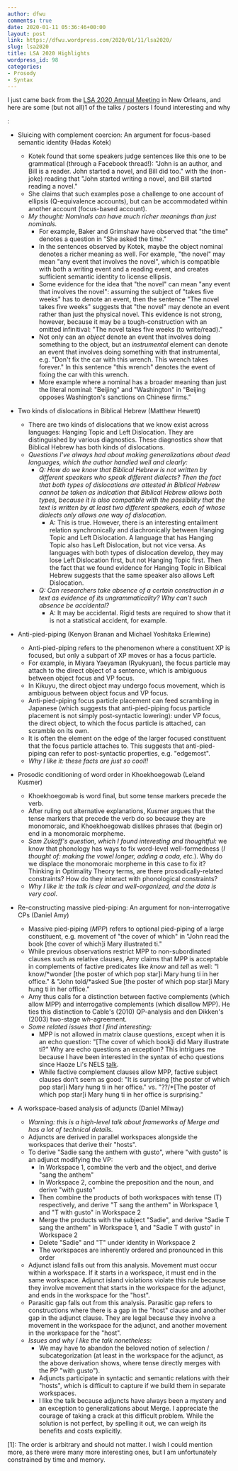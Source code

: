 ```yaml
---
author: dfwu
comments: true
date: 2020-01-11 05:36:46+00:00
layout: post
link: https://dfwu.wordpress.com/2020/01/11/lsa2020/
slug: lsa2020
title: LSA 2020 Highlights
wordpress_id: 98
categories:
- Prosody
- Syntax
---
```


I just came back from the [LSA 2020 Annual Meeting](https://www.linguisticsociety.org/event/lsa-2020-annual-meeting) in New Orleans, and here are some (but not all)1 of the talks / posters I found interesting and why
<!-- more -->

:





  * Sluicing with complement coercion: An argument for focus-based semantic identity (Hadas Kotek)
    * Kotek found that some speakers judge sentences like this one to be grammatical (through a Facebook thread!): "John is an author, and Bill is a reader. John started a novel, and Bill did too." with the (non-joke) reading that "John started writing a novel, and Bill started reading a novel."
    * She claims that such examples pose a challenge to one account of ellipsis (Q-equivalence accounts), but can be accommodated within another account (focus-based account).
    * _My thought: Nominals can have much richer meanings than just nominals._
      * For example, Baker and Grimshaw have observed that "the time" denotes a question in "She asked the time."
      * In the sentences observed by Kotek, maybe the object nominal denotes a richer meaning as well. For example, "the novel" may mean "any event that involves the novel", which is compatible with both a writing event and a reading event, and creates sufficient semantic identity to license ellipsis.
      * Some evidence for the idea that "the novel" can mean "any event that involves the novel": assuming the subject of "takes five weeks" has to denote an event, then the sentence "The novel takes five weeks" suggests that "the novel" may denote an event rather than just the physical novel. This evidence is not strong, however, because it may be a tough-construction with an omitted infinitival: "The novel takes five weeks (to write/read)."
      * Not only can an _object_ denote an event that involves doing something to the object, but an _instrumental_ element can denote an event that involves doing something with that instrumental, e.g. "Don't fix the car with this wrench. This wrench takes forever." In this sentence "this wrench" denotes the event of fixing the car with this wrench.
      * More example where a nominal has a broader meaning than just the literal nominal: "Beijing" and "Washington" in "Beijing opposes Washington's sanctions on Chinese firms."




  * Two kinds of dislocations in Biblical Hebrew (Matthew Hewett)
    * There are two kinds of dislocations that we know exist across languages: Hanging Topic and Left Dislocation. They are distinguished by various diagnostics. These diagnostics show that Biblical Hebrew has both kinds of dislocations.
    * _Questions I've always had about making generalizations about dead languages, which the author handled well and clearly:_
      * _Q: How do we know that Biblical Hebrew is not written by different speakers who speak different dialects? Then the fact that both types of dislocations are attested in Biblical Hebrew cannot be taken as indication that Biblical Hebrew allows both types, because it is also compatible with the possibility that the text is written by at least two different speakers, each of whose dialects only allows one way of dislocation._
        * A: This is true. However, there is an interesting entailment relation synchronically and diachronically between Hanging Topic and Left Dislocation. A language that has Hanging Topic also has Left Dislocation, but not vice versa. As languages with both types of dislocation develop, they may lose Left Dislocation first, but not Hanging Topic first. Then the fact that we found evidence for Hanging Topic in Biblical Hebrew suggests that the same speaker also allows Left Dislocation.
      * _Q: Can researchers take absence of a certain construction in a text as evidence of its ungrammaticality? Why can't such absence be accidental?_
        * A: It may be accidental. Rigid tests are required to show that it is not a statistical accident, for example.



  * Anti-pied-piping (Kenyon Branan and Michael Yoshitaka Erlewine)
    * Anti-pied-piping refers to the phenomenon where a constituent XP is focused, but only a subpart of XP moves or has a focus particle.
    * For example, in Miyara Yaeyaman (Ryukyuan), the focus particle may attach to the direct object of a sentence, which is ambiguous between object focus and VP focus.
    * In Kikuyu, the direct object may undergo focus movement, which is ambiguous between object focus and VP focus.
    * Anti-pied-piping focus particle placement can feed scrambling in Japanese (which suggests that anti-pied-piping focus particle placement is not simply post-syntactic lowering): under VP focus, the direct object, to which the focus particle is attached, can scramble on its own.
    * It is often the element on the edge of the larger focused constituent that the focus particle attaches to. This suggests that anti-pied-piping can refer to post-syntactic properties, e.g. "edgemost".
    * _Why I like it: these facts are just so cool!!_



  * Prosodic conditioning of word order in Khoekhoegowab (Leland Kusmer)
    * Khoekhoegowab is word final, but some tense markers precede the verb.
    * After ruling out alternative explanations, Kusmer argues that the tense markers that precede the verb do so because they are monomoraic, and Khoekhoegowab dislikes phrases that (begin or) end in a monomoraic morpheme.
    * _Sam Zukoff's question, which I found interesting and thoughtful:_ we know that phonology has ways to fix word-level well-formedness (_I thought of: making the vowel longer, adding a coda, etc._). Why do we displace the monomoraic morpheme in this case to fix it? Thinking in Optimality Theory terms, are there prosodically-related constraints? How do they interact with phonological constraints?
    * _Why I like it: the talk is clear and well-organized, and the data is very cool_.



  * Re-constructing massive pied-piping: An argument for non-interrogative CPs (Daniel Amy)
    * Massive pied-piping (_MPP_) refers to optional pied-piping of a large constituent, e.g. movement of "the cover of which" in "John read the book [the cover of which]i Mary illustrated ti."
    * While previous observations restrict MPP to non-subordinated clauses such as relative clauses, Amy claims that MPP is acceptable in complements of factive predicates like _know_ and _tell_ as well: "I know/*wonder [the poster of which pop star]i Mary hung ti in her office." & "John told/*asked Sue [the poster of which pop star]i Mary hung ti in her office."
    * Amy thus calls for a distinction between factive complements (which allow MPP) and interrogative complements (which disallow MPP). He ties this distinction to Cable's (2010) QP-analysis and den Dikken's (2003) two-stage _wh_-agreement.
    * _Some related issues that I find interesting:_
      * MPP is not allowed in matrix clause questions, except when it is an echo question: "[The cover of which book]i did Mary illustrate ti?" Why are echo questions an exception? This intrigues me because I have been interested in the syntax of echo questions since Haoze Li's NELS [talk](https://nels50.mit.edu/sites/default/files/abstracts/409-Li.pdf).
      * While factive complement clauses allow MPP, factive subject clauses don't seem as good: "It is surprising [the poster of which pop star]i Mary hung ti in her office." vs. "??/*[The poster of which pop star]i Mary hung ti in her office is surprising."





  * A workspace-based analysis of adjuncts (Daniel Milway)
    * _Warning: this is a high-level talk about frameworks of Merge and has a lot of technical details._
    * Adjuncts are derived in parallel workspaces alongside the workspaces that derive their "hosts".
    * To derive "Sadie sang the anthem with gusto", where "with gusto" is an adjunct modifying the VP:
      * In Workspace 1, combine the verb and the object, and derive "sang the anthem"
      * In Workspace 2, combine the preposition and the noun, and derive "with gusto"
      * Then combine the products of both workspaces with tense (T) respectively, and derive "T sang the anthem" in Workspace 1, and "T with gusto" in Workspace 2
      * Merge the products with the subject "Sadie", and derive "Sadie T sang the anthem" in Workspace 1, and "Sadie T with gusto" in Workspace 2
      * Delete "Sadie" and "T" under identity in Workspace 2
      * The workspaces are inherently ordered and pronounced in this order
    * Adjunct island falls out from this analysis. Movement must occur within a workspace. If it starts in a workspace, it must end in the same workspace. Adjunct island violations violate this rule because they involve movement that starts in the workspace for the adjunct, and ends in the workspace for the "host".
    * Parasitic gap falls out from this analysis. Parasitic gap refers to constructions where there is a gap in the "host" clause and another gap in the adjunct clause. They are legal because they involve a movement in the workspace for the adjunct, and another movement in the workspace for the "host".
    * _Issues and why I like the talk nonetheless:_
      * We may have to abandon the beloved notion of selection / subcategorization (at least in the workspace for the adjunct, as the above derivation shows, where tense directly merges with the PP "with gusto").
      * Adjuncts participate in syntactic and semantic relations with their "hosts", which is difficult to capture if we build them in separate workspaces.
      * I like the talk because adjuncts have always been a mystery and an exception to generalizations about Merge. I appreciate the courage of taking a crack at this difficult problem. While the solution is not perfect, by spelling it out, we can weigh its benefits and costs explicitly.




[1]: The order is arbitrary and should not matter. I wish I could mention more, as there were many more interesting ones, but I am unfortunately constrained by time and memory.
